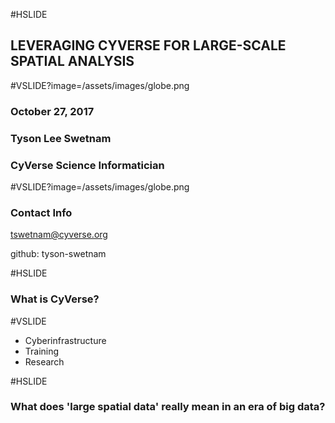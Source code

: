 #HSLIDE

## LEVERAGING CYVERSE FOR LARGE-SCALE SPATIAL ANALYSIS

#VSLIDE?image=/assets/images/globe.png

### October 27, 2017
### Tyson Lee Swetnam
### CyVerse Science Informatician

#VSLIDE?image=/assets/images/globe.png

### Contact Info

tswetnam@cyverse.org

github: tyson-swetnam

#HSLIDE

### What is CyVerse?

#VSLIDE

* Cyberinfrastructure
* Training
* Research

#HSLIDE

### What does 'large spatial data' really mean in an era of big data?
